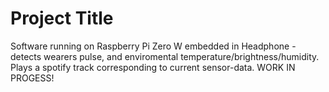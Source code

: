 # Project Title

Software running on Raspberry Pi Zero W embedded in Headphone - detects wearers pulse, and enviromental temperature/brightness/humidity.
Plays a spotify track corresponding to current sensor-data.
WORK IN PROGESS!

